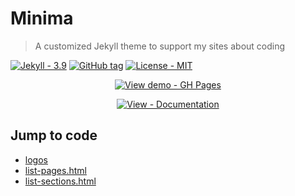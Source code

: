 # Minima
> A customized Jekyll theme to support my sites about coding

[![Jekyll - 3.9](https://img.shields.io/badge/Jekyll-3.9-blue?logo=jekyll&logoColor=white)](https://jekyllrb.com)
[![GitHub tag](https://img.shields.io/github/tag/MichaelCurrin/minima?include_prereleases&sort=semver)](https://github.com/MichaelCurrin/minima/releases/)
[![License - MIT](https://img.shields.io/badge/License-MIT-blue)](/docs/license.md)


<div align="center">
    
[![View demo - GH Pages](https://img.shields.io/badge/View_demo-GH_Pages-green?style=for-the-badge)](https://michaelcurrin.github.io/minima/)

[![View - Documentation](https://img.shields.io/badge/View-Documentation-blue?style=for-the-badge)](/docs/)

</div>


## Jump to code

- [logos](/_includes/logos/)
- [list-pages.html](/_includes/list-pages.html)
- [list-sections.html](/_includes/list-sections.html)
